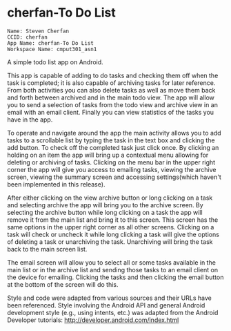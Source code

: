 cherfan-To Do List
============
```
Name: Steven Cherfan
CCID: cherfan
App Name: cherfan-To Do List
Workspace Name: cmput301_asn1
```

A simple todo list app on Android.

This app is capable of adding to do tasks and checking them off when the task is completed; it is
also capable of archiving tasks for later reference. From both activities you can also delete tasks
as well as move them back and forth between archived and in the main todo view. The app will allow you
to send a selection of tasks from the todo view and archive view in an email with an email client.
Finally you can view statistics of the tasks you have in the app.

To operate and navigate around the app the main activity allows you to add tasks to a scrollable list
by typing the task in the text box and clicking the add button. To check off the completed task just 
click once. By clicking an holding on an item the app will bring up a contextual menu allowing for
deleting or archiving of tasks. Clicking on the menu bar in the upper right corner the app will
give you access to emailing tasks, viewing the archive screen, viewing the summary screen and 
accessing settings(which haven't been implemented in this release).

After either clicking on the view archive button or long clicking on a task and selecting archive
the app will bring you to the archive screen. By selecting the archive button while long clicking
on a task the app will remove it from the main list and bring it to this screen. This screen has
the same options in the upper right corner as all other screens. Clicking on a task will check or
uncheck it while long clicking a task will give the options of deleting a task or unarchiving the
task. Unarchiving will bring the task back to the main screen list.

The email screen will allow you to select all or some tasks available in the main list or in the archive
list and sending those tasks to an email client on the device for emailing. Clicking the tasks and then
clicking the email button at the bottom of the screen will do this.  

Style and code were adapted from various sources and their URLs have been referenced. Style involving the Android
API and general Android development style (e.g., using intents, etc.) was adapted from the Android Developer tutorials:
http://developer.android.com/index.html
